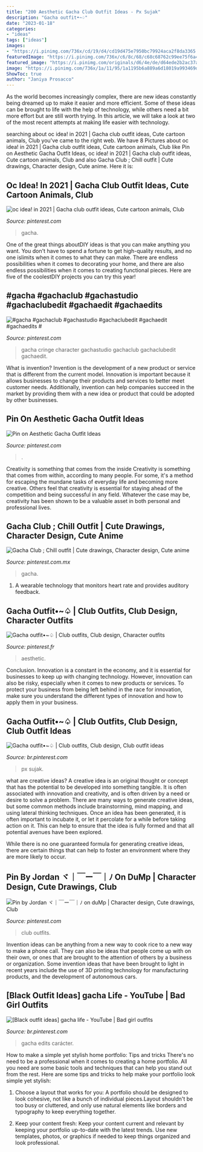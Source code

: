 ```yaml
---
title: "200 Aesthetic Gacha Club Outfit Ideas - Px Sujak"
description: "Gacha outfit•~♤"
date: "2023-01-18"
categories:
- "ideas"
tags: ["ideas"]
images:
- "https://i.pinimg.com/736x/cd/19/d4/cd19d475e7950bc79924aca2f8da3365.jpg"
featuredImage: "https://i.pinimg.com/736x/c6/8c/68/c68c68762c99ee75f6a4b4969f34108b.jpg"
featured_image: "https://i.pinimg.com/originals/d6/4e/de/d64ede2b2ac37afcfac69fe13136f69c.jpg"
image: "https://i.pinimg.com/736x/1a/11/95/1a1195b6a889a6d18019a993469d6e42.jpg"
ShowToc: true
author: "Janiya Prosacco"
---
```



As the world becomes increasingly complex, there are new ideas constantly being dreamed up to make it easier and more efficient. Some of these ideas can be brought to life with the help of technology, while others need a bit more effort but are still worth trying. In this article, we will take a look at two of the most recent attempts at making life easier with technology.

	

		
searching about oc idea! in 2021 | Gacha club outfit ideas, Cute cartoon animals, Club you've came to the right web. We have 8 Pictures about oc idea! in 2021 | Gacha club outfit ideas, Cute cartoon animals, Club like Pin on Aesthetic Gacha Outfit Ideas, oc idea! in 2021 | Gacha club outfit ideas, Cute cartoon animals, Club and also Gacha Club ; Chill outfit | Cute drawings, Character design, Cute anime. Here it is:
		
    
## Oc Idea! In 2021 | Gacha Club Outfit Ideas, Cute Cartoon Animals, Club

<img loading=lazy src="https://i.pinimg.com/736x/20/95/7e/20957e0a1cfb73f3ef3e36f0295da05b.jpg" onerror="this.onerror=null;this.src='https://tse2.mm.bing.net/th?id=OIP.GnQDgez1Todx6qXTnVGbAQHaIM&amp;pid=15.1';" alt="oc idea! in 2021 | Gacha club outfit ideas, Cute cartoon animals, Club">

_Source: pinterest.com_

>gacha. 

	

One of the great things aboutDIY ideas is that you can make anything you want. You don't have to spend a fortune to get high-quality results, and no one islimits when it comes to what they can make. There are endless possibilities when it comes to decorating your home, and there are also endless possibilities when it comes to creating functional pieces. Here are five of the coolestDIY projects you can try this year!

    
## #gacha #gachaclub #gachastudio #gachaclubedit #gachaedit #gachaedits #

<img loading=lazy src="https://i.pinimg.com/736x/29/14/d1/2914d18a0607b0509a138958a6d96803.jpg" onerror="this.onerror=null;this.src='https://tse1.mm.bing.net/th?id=OIP.vqoQTd-EVKZP8Vo0VDrufAHaHY&amp;pid=15.1';" alt="#gacha #gachaclub #gachastudio #gachaclubedit #gachaedit #gachaedits #">

_Source: pinterest.com_

>gacha cringe character gachastudio gachaclub gachaclubedit gachaedit. 

	

What is invention?
Invention is the development of a new product or service that is different from the current model. Innovation is important because it allows businesses to change their products and services to better meet customer needs. Additionally, invention can help companies succeed in the market by providing them with a new idea or product that could be adopted by other businesses.

    
## Pin On Aesthetic Gacha Outfit Ideas

<img loading=lazy src="https://i.pinimg.com/736x/c6/8c/68/c68c68762c99ee75f6a4b4969f34108b.jpg" onerror="this.onerror=null;this.src='https://tse3.mm.bing.net/th?id=OIP.2E-RRnasfovs0oXSfjMApAHaJO&amp;pid=15.1';" alt="Pin on Aesthetic Gacha Outfit Ideas">

_Source: pinterest.com_

>. 

	

Creativity is something that comes from the inside
Creativity is something that comes from within, according to many people. For some, it's a method for escaping the mundane tasks of everyday life and becoming more creative. Others feel that creativity is essential for staying ahead of the competition and being successful in any field. Whatever the case may be, creativity has been shown to be a valuable asset in both personal and professional lives.

    
## Gacha Club ; Chill Outfit | Cute Drawings, Character Design, Cute Anime

<img loading=lazy src="https://i.pinimg.com/736x/1a/11/95/1a1195b6a889a6d18019a993469d6e42.jpg" onerror="this.onerror=null;this.src='https://tse4.mm.bing.net/th?id=OIP.UXDaV6ufx20aG2fj7GkDgwHaNe&amp;pid=15.1';" alt="Gacha Club ; Chill outfit | Cute drawings, Character design, Cute anime">

_Source: pinterest.com.mx_

>gacha. 

	

1. A wearable technology that monitors heart rate and provides auditory feedback.

    
## Gacha Outfit•~♤ | Club Outfits, Club Design, Character Outfits

<img loading=lazy src="https://i.pinimg.com/736x/cd/19/d4/cd19d475e7950bc79924aca2f8da3365.jpg" onerror="this.onerror=null;this.src='https://tse2.mm.bing.net/th?id=OIP.aheSPzjWuC1joeT3N85a4wHaHT&amp;pid=15.1';" alt="Gacha outfit•~♤ | Club outfits, Club design, Character outfits">

_Source: pinterest.fr_

>aesthetic. 

	

Conclusion.
Innovation is a constant in the economy, and it is essential for businesses to keep up with changing technology. However, innovation can also be risky, especially when it comes to new products or services. To protect your business from being left behind in the race for innovation, make sure you understand the different types of innovation and how to apply them in your business.

    
## Gacha Outfit•~♤ | Club Outfits, Club Design, Club Outfit Ideas

<img loading=lazy src="https://i.pinimg.com/originals/d6/4e/de/d64ede2b2ac37afcfac69fe13136f69c.jpg" onerror="this.onerror=null;this.src='https://tse2.mm.bing.net/th?id=OIP.s0x-2DQ-rfVZGZWrbP-ktwHaHW&amp;pid=15.1';" alt="Gacha outfit•~♤ | Club outfits, Club design, Club outfit ideas">

_Source: br.pinterest.com_

>px sujak. 

	

what are creative ideas?
A creative idea is an original thought or concept that has the potential to be developed into something tangible. It is often associated with innovation and creativity, and is often driven by a need or desire to solve a problem.
There are many ways to generate creative ideas, but some common methods include brainstorming, mind mapping, and using lateral thinking techniques. Once an idea has been generated, it is often important to incubate it, or let it percolate for a while before taking action on it. This can help to ensure that the idea is fully formed and that all potential avenues have been explored.

While there is no one guaranteed formula for generating creative ideas, there are certain things that can help to foster an environment where they are more likely to occur.

    
## Pin By Jordan ヾ｜￣ー￣｜ﾉ On DuMp | Character Design, Cute Drawings, Club

<img loading=lazy src="https://i.pinimg.com/736x/2f/9c/c2/2f9cc2e6c186440542bc23b87c003c98.jpg" onerror="this.onerror=null;this.src='https://tse2.mm.bing.net/th?id=OIP.pITFzmw7YLK_axthk_LD6AHaFM&amp;pid=15.1';" alt="Pin by Jordan ヾ｜￣ー￣｜ﾉ on duMp | Character design, Cute drawings, Club">

_Source: pinterest.com_

>club outfits. 

	

Invention ideas can be anything from a new way to cook rice to a new way to make a phone call. They can also be ideas that people come up with on their own, or ones that are brought to the attention of others by a business or organization. Some invention ideas that have been brought to light in recent years include the use of 3D printing technology for manufacturing products, and the development of autonomous cars.

    
## [Black Outfit Ideas] gacha Life - YouTube | Bad Girl Outfits

<img loading=lazy src="https://i.pinimg.com/736x/a8/4f/72/a84f72011b07d90248c1f3b97fa59c0c.jpg" onerror="this.onerror=null;this.src='https://tse4.mm.bing.net/th?id=OIP.tXSAkVGlCLROhfEj4-N1GgHaFj&amp;pid=15.1';" alt="[Black outfit ideas] gacha life - YouTube | Bad girl outfits">

_Source: br.pinterest.com_

>gacha edits carácter. 

	

How to make a simple yet stylish home portfolio: Tips and tricks
There's no need to be a professional when it comes to creating a home portfolio. All you need are some basic tools and techniques that can help you stand out from the rest. Here are some tips and tricks to help make your portfolio look simple yet stylish:
1. Choose a layout that works for you: A portfolio should be designed to look cohesive, not like a bunch of individual pieces.Layout shouldn't be too busy or cluttered, and only use natural elements like borders and typography to keep everything together.

2. Keep your content fresh: Keep your content current and relevant by keeping your portfolio up-to-date with the latest trends. Use new templates, photos, or graphics if needed to keep things organized and look professional.


